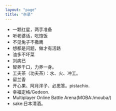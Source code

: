 ```yaml
---
layout: "page"
title: "杂录"
---
```

- 一颗红星，两手准备  
- 听老婆话，吃饱饭  
- 不见兔子不撒鹰  
- 想都是问题，做才有活路  
- 油多不坏菜  
- 刘病已  
- 智养千口，力养一身。  
- 工夫茶（功夫茶）：水、火、冲工。
- 留兰香
- 开心果、阿月浑子、必思答。pistachio.
- 幸福定格/Gedeon.
- Multiplayer Online Battle Arena(MOBA:/mouba/)
- sake:日本清酒。  
